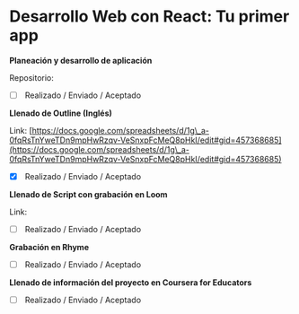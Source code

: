 # Desarrollo Web con React: Tu primer app

**Planeación y desarrollo de aplicación**

Repositorio:

* [ ] &#x20;Realizado / Enviado / Aceptado

**Llenado de Outline (Inglés)**

Link: [https://docs.google.com/spreadsheets/d/1g\_a-0fqRsTnYweTDn9mpHwRzqv-VeSnxpFcMeQ8pHkI/edit#gid=457368685](https://docs.google.com/spreadsheets/d/1g\_a-0fqRsTnYweTDn9mpHwRzqv-VeSnxpFcMeQ8pHkI/edit#gid=457368685)

* [x] &#x20;Realizado / Enviado / Aceptado

**Llenado de Script con grabación en Loom**

Link:

* [ ] &#x20;Realizado / Enviado / Aceptado

**Grabación en Rhyme**

* [ ] &#x20;Realizado / Enviado / Aceptado

**Llenado de información del proyecto en Coursera for Educators**

* [ ] &#x20;Realizado / Enviado / Aceptado
